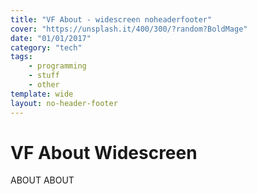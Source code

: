 ```yaml
---
title: "VF About - widescreen noheaderfooter"
cover: "https://unsplash.it/400/300/?random?BoldMage"
date: "01/01/2017"
category: "tech"
tags:
    - programming
    - stuff
    - other
template: wide
layout: no-header-footer
---
```


# VF About Widescreen

ABOUT ABOUT
